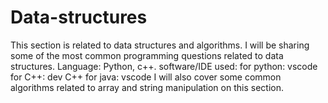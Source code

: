 # Data-structures
This section is related to data structures and algorithms.
I will be sharing some of the most common programming questions related to data structures.
Language: Python, c++.
software/IDE used: for python: vscode
                   for C++: dev C++
                   for java: vscode
I will also cover some common algorithms related to array and string manipulation on this section.
